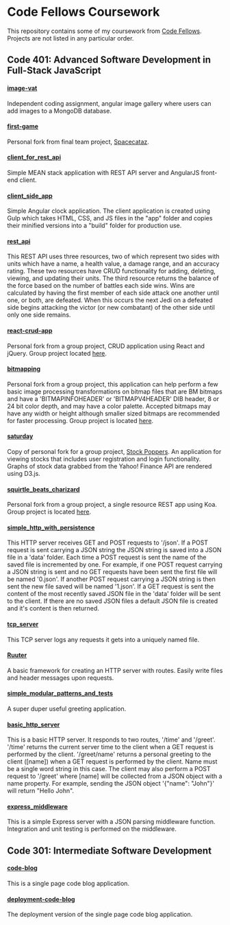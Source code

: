 # Code Fellows Coursework

This repository contains some of my coursework from [Code Fellows](https://www.codefellows.org/).  Projects are not listed in any particular order.

## Code 401: Advanced Software Development in Full-Stack JavaScript

#### [image-vat](https://github.com/dev4958/image-vat.git)

Independent coding assignment, angular image gallery where users can add images to a MongoDB database.

#### [first-game](https://github.com/dev4958/code-fellows-coursework/tree/master/first-game)

Personal fork from final team project, [Spacecataz](https://github.com/SpaceShooterProj/first-game).

#### [client_for_rest_api](https://github.com/dev4958/code-fellows-coursework/tree/master/client_for_rest_api/JamesMason)

Simple MEAN stack application with REST API server and AngularJS front-end client.

#### [client_side_app](https://github.com/dev4958/code-fellows-coursework/tree/master/client_side_app/JamesMason)

Simple Angular clock application. The client application is created using Gulp which takes HTML, CSS, and JS files in the "app" folder and copies their minified versions into a "build" folder for production use.

#### [rest_api](https://github.com/dev4958/code-fellows-coursework/tree/master/rest_api/James_Mason)

This REST API uses three resources, two of which represent two sides with units which have a name, a health value, a damage range, and an accuracy rating. These two resources have CRUD functionality for adding, deleting, viewing, and updating their units.  The third resource returns the balance of the force based on the number of battles each side wins. Wins are calculated by having the first member of each side attack one another until one, or both, are defeated. When this occurs the next Jedi on a defeated side begins attacking the victor (or new combatant) of the other side until only one side remains.

#### [react-crud-app](https://github.com/dev4958/code-fellows-coursework/tree/master/react-crud-app)

Personal fork from a group project, CRUD application using React and jQuery. Group project located [here](https://github.com/React-CRUD/react-crud-app).

#### [bitmapping](https://github.com/dev4958/code-fellows-coursework/tree/master/bitmapping)

Personal fork from a group project, this application can help perform a few basic image processing transformations on bitmap files that are BM bitmaps and have a 'BITMAPINFOHEADER' or 'BITMAPV4HEADER' DIB header, 8 or 24 bit color depth, and may have a color palette. Accepted bitmaps may have any width or height although smaller sized bitmaps are recommended for faster processing.  Group project is located [here](https://github.com/bitmap-transformer/bitmapping).

#### [saturday](https://github.com/dev4958/code-fellows-coursework/tree/master/saturday)

Copy of personal fork for a group project, [Stock Poppers](https://github.com/stockwatchers/saturday). An application for viewing stocks that includes user registration and login functionality. Graphs of stock data grabbed from the Yahoo! Finance API are rendered using D3.js.

#### [squirtle_beats_charizard](https://github.com/dev4958/code-fellows-coursework/tree/master/squirtle_beats_charizard)

Personal fork from a group project, a single resource REST app using Koa.  Group project is located [here](https://github.com/ricecreamdude/squirtle_beats_charizard).

#### [simple_http_with_persistence](https://github.com/dev4958/code-fellows-coursework/tree/master/simple_http_with_persistence/James_Mason)

This HTTP server receives GET and POST requests to '/json'.  If a POST request is sent carrying a JSON string the JSON string is saved into a JSON file in a 'data' folder. Each time a POST request is sent the name of the saved file is incremented by one. For example, if one POST request carrying a JSON string is sent and no GET requests have been sent the first file will be named '0.json'. If another POST request carrying a JSON string is then sent the new file saved will be named '1.json'.  If a GET request is sent the content of the most recently saved JSON file in the 'data' folder will be sent to the client. If there are no saved JSON files a default JSON file is created and it's content is then returned.

#### [tcp_server](https://github.com/dev4958/code-fellows-coursework/tree/master/tcp_server/James_Mason)

This TCP server logs any requests it gets into a uniquely named file.

#### [Ruuter](https://github.com/dev4958/code-fellows-coursework/tree/master/Ruuter)

A basic framework for creating an HTTP server with routes. Easily write files and header messages upon requests.

#### [simple_modular_patterns_and_tests](https://github.com/dev4958/code-fellows-coursework/tree/master/simple_modular_patterns_and_tests/James_Mason)

A super duper useful greeting application.

#### [basic_http_server](https://github.com/dev4958/code-fellows-coursework/tree/master/basic_http_server/James_Mason)

This is a basic HTTP server. It responds to two routes, '/time' and '/greet'.  '/time' returns the current server time to the client when a GET request is performed by the client.  '/greet/name' returns a personal greeting to the client ([name]) when a GET request is performed by the client. Name must be a single word string in this case. The client may also perform a POST request to '/greet' where [name] will be collected from a JSON object with a name property. For example, sending the JSON object '{"name": "John"}' will return "Hello John".

#### [express_middleware](https://github.com/dev4958/code-fellows-coursework/tree/master/express_middleware/James_Mason)

This is a simple Express server with a JSON parsing middleware function. Integration and unit testing is performed on the middleware.

## Code 301: Intermediate Software Development

#### [code-blog](https://github.com/dev4958/code-fellows-coursework/tree/master/code-blog)

This is a single page code blog application.

#### [deployment-code-blog](https://github.com/dev4958/code-fellows-coursework/tree/master/code-blog/deployment)

The deployment version of the single page code blog application.
